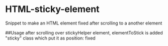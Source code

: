 # HTML-sticky-element
Snippet to make an HTML element fixed after scrolling to a another element

##Usage
after scrolling over stickyHelper element, elementToStick is added "sticky" class which put it as position: fixed

